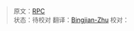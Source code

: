 >原文：[RPC](https://www.rabbitmq.com/tutorials/tutorial-six-go.html)  
>状态：待校对 
>翻译：[Bingjian-Zhu](https://bingjian-zhu.github.io/) 
>校对：
